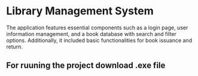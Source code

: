 # Library Management System 

The application features essential components such as a login page, user information management, and a book database with search and filter options. Additionally, it included basic functionalities
for book issuance and return.

## For ruuning the project download .exe file
